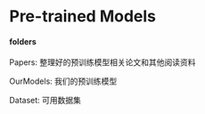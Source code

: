# Pre-trained Models

#### folders

Papers: 整理好的预训练模型相关论文和其他阅读资料

OurModels: 我们的预训练模型

Dataset: 可用数据集

